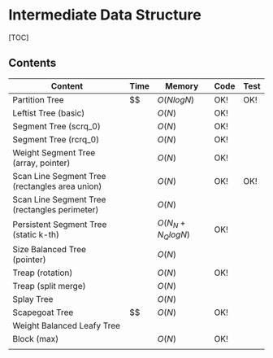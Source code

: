 # Intermediate Data Structure



[TOC]



## Contents

| Content                                        | Time | Memory            | Code | Test |
| ---------------------------------------------- | ---- | ----------------- | ---- | ---- |
| Partition Tree                                 | $$   | $O(NlogN)$        | OK!  | OK!  |
| Leftist Tree (basic)                           |      | $O(N)$            | OK!  |      |
| Segment Tree (scrq_0)                          |      | $O(N)$            | OK!  |      |
| Segment Tree (rcrq_0)                          |      | $O(N)$            | OK!  |      |
| Weight Segment Tree (array, pointer)           |      | $O(N)$            | OK!  |      |
| Scan Line Segment Tree (rectangles area union) |      | $O(N)$            | OK!  | OK!  |
| Scan Line Segment Tree (rectangles perimeter)  |      | $O(N)$            |      |      |
| Persistent Segment Tree (static k-th)          |      | $O(N_N+N_Q logN)$ | OK!  |      |
| Size Balanced Tree (pointer)                   |      | $O(N)$            |      |      |
| Treap (rotation)                               |      | $O(N)$            | OK!  |      |
| Treap (split merge)                            |      | $O(N)$            |      |      |
| Splay Tree                                     |      | $O(N)$            |      |      |
| Scapegoat Tree                                 | $$   | $O(N)$            | OK!  |      |
| Weight Balanced Leafy Tree                     |      |                   |      |      |
| Block (max)                                    |      | $O(N)$            | OK!  |      |
|                                                |      |                   |      |      |


